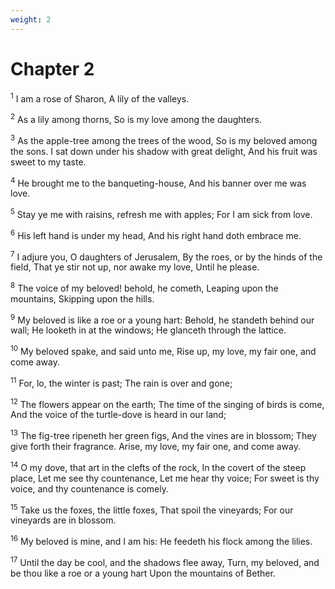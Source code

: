 ```yaml
---
weight: 2
---
```


# Chapter 2

<sup>1</sup> I am a rose of Sharon, A lily of the valleys. 

<sup>2</sup> As a lily among thorns, So is my love among the daughters. 

<sup>3</sup> As the apple-tree among the trees of the wood, So is my beloved among the sons. I sat down under his shadow with great delight, And his fruit was sweet to my taste. 

<sup>4</sup> He brought me to the banqueting-house, And his banner over me was love. 

<sup>5</sup> Stay ye me with raisins, refresh me with apples; For I am sick from love. 

<sup>6</sup> His left hand is under my head, And his right hand doth embrace me. 

<sup>7</sup> I adjure you, O daughters of Jerusalem, By the roes, or by the hinds of the field, That ye stir not up, nor awake my love, Until he please. 

<sup>8</sup> The voice of my beloved! behold, he cometh, Leaping upon the mountains, Skipping upon the hills. 

<sup>9</sup> My beloved is like a roe or a young hart: Behold, he standeth behind our wall; He looketh in at the windows; He glanceth through the lattice. 

<sup>10</sup> My beloved spake, and said unto me, Rise up, my love, my fair one, and come away. 

<sup>11</sup> For, lo, the winter is past; The rain is over and gone; 

<sup>12</sup> The flowers appear on the earth; The time of the singing of birds is come, And the voice of the turtle-dove is heard in our land; 

<sup>13</sup> The fig-tree ripeneth her green figs, And the vines are in blossom; They give forth their fragrance. Arise, my love, my fair one, and come away. 

<sup>14</sup> O my dove, that art in the clefts of the rock, In the covert of the steep place, Let me see thy countenance, Let me hear thy voice; For sweet is thy voice, and thy countenance is comely. 

<sup>15</sup> Take us the foxes, the little foxes, That spoil the vineyards; For our vineyards are in blossom. 

<sup>16</sup> My beloved is mine, and I am his: He feedeth his flock among the lilies. 

<sup>17</sup> Until the day be cool, and the shadows flee away, Turn, my beloved, and be thou like a roe or a young hart Upon the mountains of Bether. 


